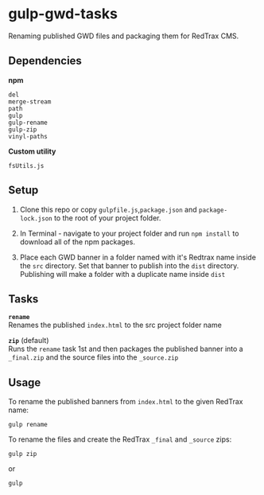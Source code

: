 # gulp-gwd-tasks
Renaming published GWD files and packaging them for RedTrax CMS.

## Dependencies
**npm**

```cli
del
merge-stream
path
gulp
gulp-rename
gulp-zip
vinyl-paths
```

**Custom utility**
```cli
fsUtils.js
```

## Setup
1) Clone this repo  or copy `gulpfile.js`,`package.json` and `package-lock.json` to the root of your project folder.

2) In Terminal - navigate to your project folder and run `npm install` to download all of the npm packages.

3) Place each GWD banner in a folder named with it's Redtrax name inside the `src` directory. Set that banner to publish into the `dist` directory. Publishing will make a folder with a duplicate name inside `dist`

## Tasks
**`rename`**\
Renames the published `index.html` to the src project folder name

**`zip`** (default)\
Runs the `rename` task 1st and then packages the published banner into a `_final.zip` and the source files into the `_source.zip`

## Usage
To rename the published banners from `index.html` to the given RedTrax name:
```cli
gulp rename
```
To rename the files and create the RedTrax `_final` and `_source` zips:
```cli
gulp zip
```
or
```cli
gulp
```
